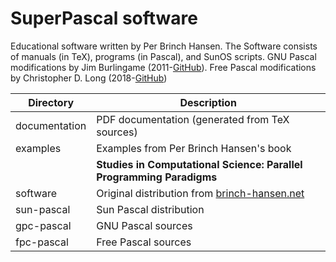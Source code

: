 SuperPascal software
====================

Educational software written by Per Brinch Hansen. The Software consists of manuals (in TeX), programs (in Pascal), and SunOS scripts. GNU Pascal modifications by Jim Burlingame (2011-[GitHub](https://github.com/samplx/SuperPascal)). Free Pascal modifications by Christopher D. Long (2018-[GitHub](https://github.com/octonion/superpascal))

|Directory    |Description                                                              |
|-------------|-------------------------------------------------------------------------|
|documentation|PDF documentation (generated from TeX sources)                           |
|examples     |Examples from Per Brinch Hansen's book                                   |
|             |**Studies in Computational Science: Parallel Programming Paradigms**     |
|software     |Original distribution from [brinch-hansen.net](http://brinch-hansen.net/)|
|sun-pascal   |Sun Pascal distribution                                                  |
|gpc-pascal   |GNU Pascal sources                                                       |
|fpc-pascal   |Free Pascal sources                                                      |
